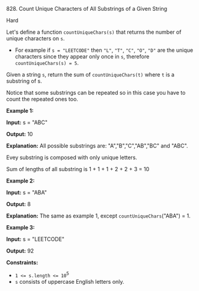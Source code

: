 ﻿828\. Count Unique Characters of All Substrings of a Given String

Hard

Let's define a function `countUniqueChars(s)` that returns the number of unique characters on `s`.

*   For example if `s = "LEETCODE"` then `"L"`, `"T"`, `"C"`, `"O"`, `"D"` are the unique characters since they appear only once in `s`, therefore `countUniqueChars(s) = 5`.

Given a string `s`, return the sum of `countUniqueChars(t)` where `t` is a substring of s.

Notice that some substrings can be repeated so in this case you have to count the repeated ones too.

**Example 1:**

**Input:** s = "ABC"

**Output:** 10

**Explanation:** All possible substrings are: "A","B","C","AB","BC" and "ABC". 

Evey substring is composed with only unique letters. 

Sum of lengths of all substring is 1 + 1 + 1 + 2 + 2 + 3 = 10

**Example 2:**

**Input:** s = "ABA"

**Output:** 8

**Explanation:** The same as example 1, except `countUniqueChars`("ABA") = 1.

**Example 3:**

**Input:** s = "LEETCODE"

**Output:** 92

**Constraints:**

*   `1 <= s.length <= 10`<sup>5</sup>
*   `s` consists of uppercase English letters only.